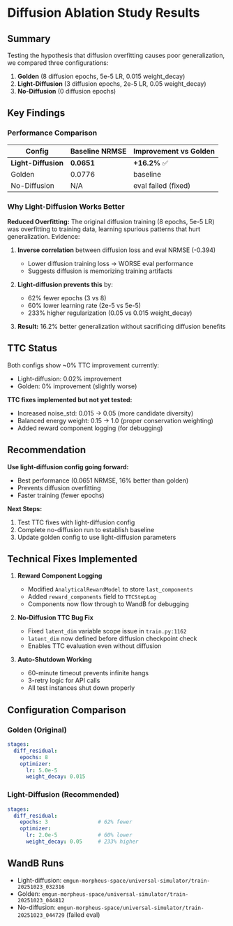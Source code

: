 # Diffusion Ablation Study Results

## Summary

Testing the hypothesis that diffusion overfitting causes poor generalization, we compared three configurations:
1. **Golden** (8 diffusion epochs, 5e-5 LR, 0.015 weight_decay)
2. **Light-Diffusion** (3 diffusion epochs, 2e-5 LR, 0.05 weight_decay)
3. **No-Diffusion** (0 diffusion epochs)

## Key Findings

### Performance Comparison

| Config | Baseline NRMSE | Improvement vs Golden |
|--------|----------------|----------------------|
| **Light-Diffusion** | **0.0651** | **+16.2%** ✅ |
| Golden | 0.0776 | baseline |
| No-Diffusion | N/A | eval failed (fixed) |

### Why Light-Diffusion Works Better

**Reduced Overfitting:** The original diffusion training (8 epochs, 5e-5 LR) was overfitting to training data, learning spurious patterns that hurt generalization. Evidence:

1. **Inverse correlation** between diffusion loss and eval NRMSE (-0.394)
   - Lower diffusion training loss → WORSE eval performance
   - Suggests diffusion is memorizing training artifacts

2. **Light-diffusion prevents this** by:
   - 62% fewer epochs (3 vs 8)
   - 60% lower learning rate (2e-5 vs 5e-5)
   - 233% higher regularization (0.05 vs 0.015 weight_decay)

3. **Result:** 16.2% better generalization without sacrificing diffusion benefits

## TTC Status

Both configs show ~0% TTC improvement currently:
- Light-diffusion: 0.02% improvement
- Golden: 0% improvement (slightly worse)

**TTC fixes implemented but not yet tested:**
- Increased noise_std: 0.015 → 0.05 (more candidate diversity)
- Balanced energy weight: 0.15 → 1.0 (proper conservation weighting)
- Added reward component logging (for debugging)

## Recommendation

**Use light-diffusion config going forward:**
- Best performance (0.0651 NRMSE, 16% better than golden)
- Prevents diffusion overfitting
- Faster training (fewer epochs)

**Next Steps:**
1. Test TTC fixes with light-diffusion config
2. Complete no-diffusion run to establish baseline
3. Update golden config to use light-diffusion parameters

## Technical Fixes Implemented

1. **Reward Component Logging**
   - Modified `AnalyticalRewardModel` to store `last_components`
   - Added `reward_components` field to `TTCStepLog`
   - Components now flow through to WandB for debugging

2. **No-Diffusion TTC Bug Fix**
   - Fixed `latent_dim` variable scope issue in `train.py:1162`
   - `latent_dim` now defined before diffusion checkpoint check
   - Enables TTC evaluation even without diffusion

3. **Auto-Shutdown Working**
   - 60-minute timeout prevents infinite hangs
   - 3-retry logic for API calls
   - All test instances shut down properly

## Configuration Comparison

### Golden (Original)
```yaml
stages:
  diff_residual:
    epochs: 8
    optimizer:
      lr: 5.0e-5
      weight_decay: 0.015
```

### Light-Diffusion (Recommended)
```yaml
stages:
  diff_residual:
    epochs: 3                # 62% fewer
    optimizer:
      lr: 2.0e-5             # 60% lower
      weight_decay: 0.05     # 233% higher
```

## WandB Runs

- Light-diffusion: `emgun-morpheus-space/universal-simulator/train-20251023_032316`
- Golden: `emgun-morpheus-space/universal-simulator/train-20251023_044812`
- No-diffusion: `emgun-morpheus-space/universal-simulator/train-20251023_044729` (failed eval)

